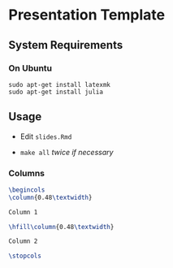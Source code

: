 # Presentation Template

## System Requirements

### On Ubuntu

```
sudo apt-get install latexmk
sudo apt-get install julia
```

## Usage

* Edit `slides.Rmd`

* `make all` _twice if necessary_

### Columns

~~~ latex
\begincols
\column{0.48\textwidth}

Column 1

\hfill\column{0.48\textwidth}

Column 2

\stopcols
~~~
